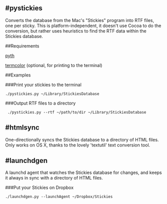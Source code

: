 #pystickies
---

Converts the database from the Mac's "Stickies" program into RTF files, one per sticky. This is platform-independent, it doesn't use Cocoa to do the conversion, but rather uses heuristics to find the RTF data within the Stickies database.

##Requirements

[pyth](https://github.com/brendonh/pyth)

[termcolor](http://pypi.python.org/pypi/termcolor) (optional, for printing to the terminal)

##Examples

###Print your stickies to the terminal

	./pystickies.py ~/Library/StickiesDatabase

###Output RTF files to a directory

	 ./pystickies.py --rtf ~/path/to/dir ~/Library/StickiesDatabase

#htmlsync
---

One-directionally syncs the Stickies database to a directory of HTML files. Only works on OS X, thanks to the lovely 'textutil' text conversion tool.

#launchdgen
---

A launchd agent that watches the Stickies database for changes, and keeps it always in sync with a directory of HTML files.

###Put your Stickies on Dropbox

	./launchdgen.py --launchAgent ~/Dropbox/Stickies

